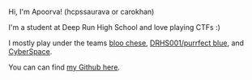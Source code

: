 Hi, I'm Apoorva! (hcpssaurava or carokhan) 

I'm a student at Deep Run High School and love playing CTFs :)

I mostly play under the teams [bloo chese](https://ctftime.org/team/189434), [DRHS001/purrfect blue](https://ctftime.org/team/171614),  and [CyberSpace](https://ctftime.org/team/116280).

You can can find [my Github here](https://github.com/hcpssaurava/).
